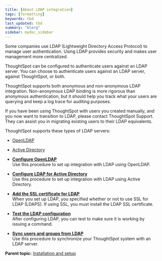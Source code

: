 ```yaml
---
title: [About LDAP integration]
tags: [formatting]
keywords: tbd
last_updated: tbd
summary: "blerg"
sidebar: mydoc_sidebar
---
```

Some companies use LDAP (Lightweight Directory Access Protocol) to manage user authentication. Using LDAP provides security and makes user management more centralized.

ThoughtSpot can be configured to authenticate users against an LDAP server. You can choose to authenticate users against an LDAP server, against ThoughtSpot, or both.

ThoughtSpot supports both anonymous and non-anonymous LDAP integration. Non-anonymous LDAP binding is more rigorous than anonymous authentication, but it should help you track what your users are querying and keep a log trace for auditing purposes.

If you have been using ThoughtSpot with users you created manually, and you now want to transition to LDAP, please contact ThoughtSpot Support. They can assist you in migrating existing users to their LDAP equivalents.

ThoughtSpot supports these types of LDAP servers:

-   [OpenLDAP](LDAP_config_openLDAP.html#)
-   [Active Directory](LDAP_config_AD.html#)

-   **[Configure OpenLDAP](../../admin/setup/LDAP_config_openLDAP.html)**  
Use this procedure to set up integration with LDAP using OpenLDAP.
-   **[Configure LDAP for Active Directory](../../admin/setup/LDAP_config_AD.html)**  
Use this procedure to set up integration with LDAP using Active Directory.
-   **[Add the SSL certificate for LDAP](../../admin/setup/add_SSL_for_LDAP.html)**  
When you set up LDAP, you specified whether or not to use SSL for LDAP (LDAPS). If using SSL, you must install the LDAP SSL certificate.
-   **[Test the LDAP configuration](../../admin/setup/test_ldap.html)**  
After configuring LDAP, you can test to make sure it is working by issuing a command.
-   **[Sync users and groups from LDAP](../../admin/setup/sync_users_and_groups_from_ldap.html)**  
Use this procedure to synchronize your ThoughtSpot system with an LDAP server.

**Parent topic:** [Installation and setup](../../admin/setup/intro.html)
